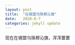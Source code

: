 ```yaml
---
layout: post
title:  "在锡盟乌珠穆沁旗"
date:   2020-8-7  
categories: jekyll update
---
```


现在在锡盟乌珠穆沁旗，浑浑噩噩